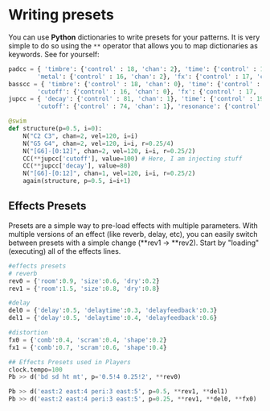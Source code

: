 # Writing presets

You can use **Python** dictionaries to write presets for your patterns. It is very simple to do so using the `**` operator that allows you to map dictionaries as keywords. See for yourself:

```python
padcc = { 'timbre': {'control' : 18, 'chan': 2}, 'time': {'control' : 19, 'chan': 2},
        'metal': {'control' : 16, 'chan': 2}, 'fx': {'control' : 17, 'chan': 2}}
basscc = { 'timbre': {'control' : 18, 'chan': 0}, 'time': {'control' : 19, 'chan': 0},
        'cutoff': {'control' : 16, 'chan': 0}, 'fx': {'control' : 17, 'chan': 0}}
jupcc = { 'decay': {'control' : 81, 'chan': 1}, 'time': {'control' : 19, 'chan': 1},
        'cutoff': {'control' : 74, 'chan': 1}, 'resonance': {'control' : 71, 'chan': 1}}

@swim
def structure(p=0.5, i=0):
    N("C2 C3", chan=2, vel=120, i=i)
    N("G5 G4", chan=2, vel=120, i=i, r=0.25/4)
    N("[G6]-[0:12]", chan=2, vel=120, i=i, r=0.25/2)
    CC(**jupcc['cutoff'], value=100) # Here, I am injecting stuff
    CC(**jupcc['decay'], value=80)
    N("[G6]-[0:12]", chan=1, vel=120, i=i, r=0.25/2)
    again(structure, p=0.5, i=i+1)
```

## Effects Presets

Presets are a simple way to pre-load effects with multiple parameters. With multiple versions of an effect (like reverb, delay, etc), you can easily switch between presets with a simple change (**rev1 -> **rev2). Start by "loading" (executing) all of the effects lines.

```python
#effects presets
# reverb
rev0 = {'room':0.9, 'size':0.6, 'dry':0.2}
rev1 = {'room':1.5, 'size':0.8, 'dry':0.8}

#delay
del0 = {'delay':0.5, 'delaytime':0.3, 'delayfeedback':0.3}
del1 = {'delay':0.5, 'delaytime':0.4, 'delayfeedback':0.6}

#distortion
fx0 = {'comb':0.4, 'scram':0.4, 'shape':0.2}
fx1 = {'comb':0.7, 'scram':0.6, 'shape':0.4}

## Effects Presets used in Players
clock.tempo=100
Pb >> d('bd sd ht mt', p='0.5!4 0.25!2', **rev0)

Pb >> d('east:2 east:4 peri:3 east:5', p=0.5, **rev1, **del1)
Pb >> d('east:2 east:4 peri:3 east:5', p=0.25, **rev1, **del0, **fx0)
```
